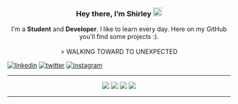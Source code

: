 <h3 align="center">Hey there, I’m Shirley <img src="https://media.giphy.com/media/hvRJCLFzcasrR4ia7z/giphy.gif" width="20px"></h3>
<div align="center">
  I'm a <strong>Student</strong> and <strong>Developer</strong>. I like to learn every day. Here on my GitHub you'll find some projects :). 
  <br></br>
  > WALKING TOWARD TO UNEXPECTED
</div>


  <a align="center" href="https://www.linkedin.com/in/shirley-chuquín-4ab1251a9/"> ![linkedin](https://img.shields.io/badge/-LinkedIn-0e76a8?style=plastic&logo=linkedIn)</a>
  <a align="center" href="https://twitter.com/shirley_liz"> ![twitter](https://img.shields.io/badge/-Twitter-1DA1F2?style=plastic&logo=Twitter)</a>
  <a align="center" href="https://www.instagram.com/shirley_lizz/"> ![instagram](https://img.shields.io/badge/-Instagram-833AB4?style=plastic&logo=Instagram)</a>
 
<hr>
<div align="center">
  <img src="https://img.shields.io/badge/-HTML-red?style=for-the-badge&logo=html5&logoColor=white&labelColor=black">
  <img src="https://img.shields.io/badge/-CSS-orange?style=for-the-badge&logo=css3&logoColor=white&labelColor=black">
  <img src="https://img.shields.io/badge/-Python-blue?style=for-the-badge&logo=python&logoColor=white&labelColor=black">
  <img src="https://img.shields.io/badge/-JavaScript-purple?style=for-the-badge&logo=javascript&logoColor=white&labelColor=black">
</div>
<hr>

<!--
**shirlizz/shirlizz** is a ✨ _special_ ✨ repository because its `README.md` (this file) appears on your GitHub profile.

Here are some ideas to get you started:

- 🔭 I’m currently working on ...
- 🌱 I’m currently learning ...
- 👯 I’m looking to collaborate on ...
- 🤔 I’m looking for help with ...
- 💬 Ask me about ...
- 📫 How to reach me: ...
- 😄 Pronouns: ...
- ⚡ Fun fact: ...
-->
